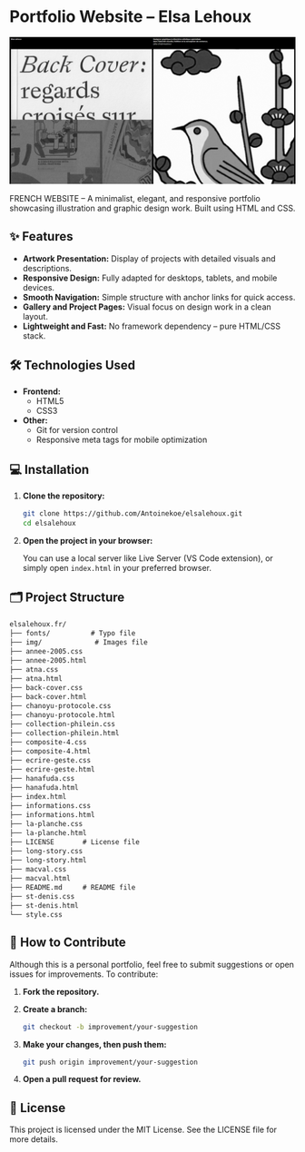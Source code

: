 # Portfolio Website – Elsa Lehoux

[![Website Screenshot](img/screenshot-homepage.PNG)]()

FRENCH WEBSITE – A minimalist, elegant, and responsive portfolio showcasing illustration and graphic design work. Built using HTML and CSS.

## ✨ Features

- **Artwork Presentation:** Display of projects with detailed visuals and descriptions.
- **Responsive Design:** Fully adapted for desktops, tablets, and mobile devices.
- **Smooth Navigation:** Simple structure with anchor links for quick access.
- **Gallery and Project Pages:** Visual focus on design work in a clean layout.
- **Lightweight and Fast:** No framework dependency – pure HTML/CSS stack.

## 🛠️ Technologies Used

- **Frontend:**
  - HTML5
  - CSS3
- **Other:**
  - Git for version control
  - Responsive meta tags for mobile optimization

## 💻 Installation

1. **Clone the repository:**

   ```bash
   git clone https://github.com/Antoinekoe/elsalehoux.git
   cd elsalehoux
   ```

2. **Open the project in your browser:**

   You can use a local server like Live Server (VS Code extension), or simply open `index.html` in your preferred browser.

## 🗂️ Project Structure

```
elsalehoux.fr/
├── fonts/          # Typo file
├── img/             # Images file
├── annee-2005.css
├── annee-2005.html
├── atna.css
├── atna.html
├── back-cover.css
├── back-cover.html
├── chanoyu-protocole.css
├── chanoyu-protocole.html
├── collection-philein.css
├── collection-philein.html
├── composite-4.css
├── composite-4.html
├── ecrire-geste.css
├── ecrire-geste.html
├── hanafuda.css
├── hanafuda.html
├── index.html
├── informations.css
├── informations.html
├── la-planche.css
├── la-planche.html
├── LICENSE       # License file
├── long-story.css
├── long-story.html
├── macval.css
├── macval.html
├── README.md     # README file
├── st-denis.css
├── st-denis.html
└── style.css
```

## 🤝 How to Contribute

Although this is a personal portfolio, feel free to submit suggestions or open issues for improvements. To contribute:

1. **Fork the repository.**
2. **Create a branch:**

   ```bash
   git checkout -b improvement/your-suggestion
   ```

3. **Make your changes, then push them:**

   ```bash
   git push origin improvement/your-suggestion
   ```

4. **Open a pull request for review.**

## 🔑 License

This project is licensed under the MIT License. See the LICENSE file for more details.
